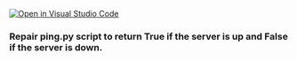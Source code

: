 [![Open in Visual Studio Code](https://classroom.github.com/assets/open-in-vscode-c66648af7eb3fe8bc4f294546bfd86ef473780cde1dea487d3c4ff354943c9ae.svg)](https://classroom.github.com/online_ide?assignment_repo_id=7924733&assignment_repo_type=AssignmentRepo)
### Repair ping.py script to return True if the server is up and False if the server is down.
